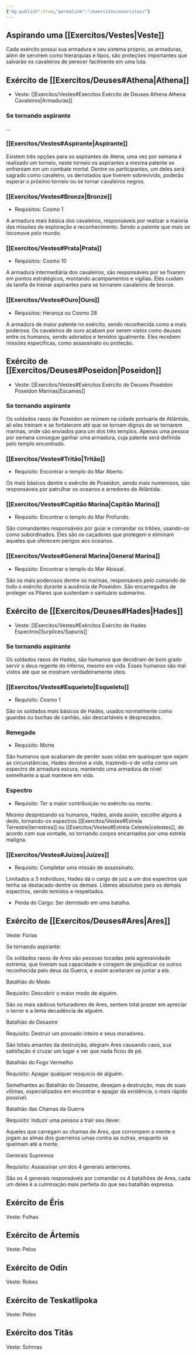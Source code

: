 ```yaml
---
{"dg-publish":true,"permalink":"/exercitos/exercitos/"}
---
```


## Aspirando uma [[Exercitos/Vestes\|Veste]]

Cada exército possui sua armadura e seu sistema próprio, as armaduras, além de servirem como hierarquias e tipos, são proteções importantes que salvarão os cavaleiros de perecer facilmente em uma luta.

## Exército de [[Exercitos/Deuses#Athena\|Athena]]

* Veste: [[Exercitos/Vestes#Exercitos Exército de Deuses Athena Athena Cavaleiros\|Armaduras]]

### Se tornando aspirante
...

### [[Exercitos/Vestes#Aspirante\|Aspirante]]

Existem três opções para os aspirantes de Atena, uma vez por semana é realizado um torneio, neste torneio os aspirantes a mesma patente se enfrentam em um combate mortal. Dentre os participantes, um deles será sagrado como cavaleiro, os derrotados que tiverem sobrevivido, poderão esperar o próximo torneio ou se tornar cavaleiros negros.

### [[Exercitos/Vestes#Bronze\|Bronze]]

* Requisitos: Cosmo 1

A armadura mais básica dos cavaleiros, responsáveis por realizar a maioria das missões de exploração e reconhecimento. Sendo a patente que mais se locomove pelo mundo.

### [[Exercitos/Vestes#Prata\|Prata]]

* Requisitos: Cosmo 10

A armadura intermediária dos cavaleiros, são responsáveis por se fixarem em pontos estratégicos, montando acampamentos e vigílias. Eles cuidam da tarefa de treinar aspirantes para se tornarem cavaleiros de bronze.

### [[Exercitos/Vestes#Ouro\|Ouro]]

* Requisitos: Herança ou Cosmo 28

A armadura de maior patente no exército, sendo reconhecida como a mais poderosa. Os cavaleiros de ouro acabam por serem vistos como deuses entre os humanos, sendo adorados e temidos igualmente. Eles recebem missões específicas, como assassinato ou proteção.

## Exército de [[Exercitos/Deuses#Poseidon\|Poseidon]]

* Veste: [[Exercitos/Vestes#Exércitos Exército de Deuses Poseidon Poseidon Marinas\|Escamas]]

### Se tornando aspirante
Os soldados rasos de Poseidon se reúnem na cidade portuária de Atlântida, ali eles treinam e se fortalecem até que se tornam dignos de se tornarem marinas, onde são enviados para um dos três templos. Apenas uma pessoa por semana consegue ganhar uma armadura, cuja patente será definida pelo templo encontrado.

### [[Exercitos/Vestes#Tritão\|Tritão]]

* Requisito: Encontrar o templo do Mar Aberto.

Os mais básicos dentre o exército de Poseidon, sendo mais numerosos, são responsáveis por patrulhar os oceanos e arredores de Atlântida.

### [[Exercitos/Vestes#Capitão Marina\|Capitão Marina]]

* Requisito: Encontrar o templo do Mar Profundo.

São comandantes responsáveis por guiar e comandar os tritões, usando-os como subordinados. Eles são os caçadores que protegem e eliminam aqueles que oferecem perigos aos oceanos.

### [[Exercitos/Vestes#General Marina\|General Marina]]

* Requisito: Encontrar o templo do Mar Abissal.

São os mais poderosos dentre os marinas, responsáveis pelo comando de todo o exército durante a ausência de Poseidon. São encarregados de proteger os Pilares que sustentam o santuário submarino.

## Exército de [[Exercitos/Deuses#Hades\|Hades]]

* Veste: [[Exercitos/Vestes#Exércitos Exército de Hades Espectros\|Surplices/Sapuris]]

### Se tornando aspirante

Os soldados rasos de Hades, são humanos que decidiram de bom grado servir o deus regente do inferno, mesmo em vida. Esses humanos são mal vistos até que se mostram verdadeiramente úteis.

### [[Exercitos/Vestes#Esqueleto\|Esqueleto]]

* Requisito: Cosmo 1

São os soldados mais básicos de Hades, usados normalmente como guardas ou buchas de canhão, são descartáveis e desprezados.

### Renegado

* Requisito: Morte

São humanos que acabaram de perder suas vidas em quaisquer que sejam as circunstâncias, Hades devolve a vida, trazendo-o de volta como um espectro de armadura escura, mantendo uma armadura de nível semelhante a qual manteve em vida.  

### Espectro

* Requisito: Ter a maior contribuição no exército ou morte.

Mesmo desprezando os humanos, Hades, ainda assim, escolhe alguns a dedo, tornando-os espectros [[Exercitos/Vestes#Estrela Terrestre\|terrestres]] ou [[Exercitos/Vestes#Estrela Celeste\|celestes]], de acordo com sua vontade, os tornando corpos encarnados por uma estrela maligna.

### [[Exercitos/Vestes#Juízes\|Juízes]]

* Requisito: Completar uma missão de assassinato.

Limitados a 3 indivíduos, Hades dá o cargo de juiz a um dos espectros que tenha se destacado dentre os demais. Líderes absolutos para os demais espectros, sendo temidos e respeitados.

* Perda do Cargo: Ser derrotado em uma batalha. 

## Exército de [[Exercitos/Deuses#Ares\|Ares]]

Veste: Fúrias

  

Se tornando aspirante:

Os soldados rasos de Ares são pessoas tocadas pela agressividade extrema, que tiveram sua capacidade e coragem de prejudicar os outros reconhecida pelo deus da Guerra, e assim aceitaram se juntar a ele.

  

Batalhão do Medo

Requisito: Descobrir o maior medo de alguém.

São os mais sádicos torturadores de Ares, sentem total prazer em apreciar o terror e a lenta decadência de alguém.

  

Batalhão do Desastre

Requisito: Destruir um povoado inteiro e seus moradores.

São totais amantes da destruição, alegram Ares causando caos, sua satisfação é cruzar um lugar e ver que nada ficou de pé.

  

Batalhão do Fogo Vermelho

Requisito: Apagar qualquer resquício de alguém.

Semelhantes ao Batalhão do Desastre, desejam a destruição, mas de suas vítimas, especializados em encontrar e apagar da existência, o mais rápido possível.

  

Batalhão das Chamas da Guerra

Requisito: Induzir uma pessoa a trair seu dever.

Aqueles que carregam as chamas de Ares, que corrompem a mente e jogam as almas dos guerreiros umas contra as outras, enquanto se queimam até a morte.

  

Generais Supremos

Requisito: Assassinar um dos 4 generais anteriores.

São os 4 generais responsáveis por comandar os 4 batalhões de Ares, cada um deles é a culminação mais perfeita do que seu batalhão expressa.

## Exército de Éris

Veste: Folhas

## Exército de Ártemis

Veste: Pelos

## Exército de Odin

Veste: Robes

## Exército de Teskatlipoka

Veste: Peles

## Exército dos Titãs

Veste: Sohmas


<script src="https://giscus.app/client.js"
        data-repo="Pl1z3r/suvantagi-wiki"
        data-repo-id="R_kgDONYZixw"
        data-category="Wiki Comments"
        data-category-id="DIC_kwDONYZix84Ck34K"
        data-mapping="pathname"
        data-strict="1"
        data-reactions-enabled="1"
        data-emit-metadata="0"
        data-input-position="top"
        data-theme="preferred_color_scheme"
        data-lang="pt"
        data-loading="lazy"
        crossorigin="anonymous"
        async>
</script>